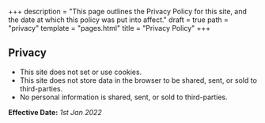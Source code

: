+++
description = "This page outlines the Privacy Policy for this site, and the date at which this policy was put into affect."
draft = true
path = "privacy"
template = "pages.html"
title = "Privacy Policy"
+++
## Privacy

- This site does not set or use cookies.
- This site does not store data in the browser to be shared, sent, or sold to third-parties.
- No personal information is shared, sent, or sold to third-parties.

**Effective Date:** _1st Jan 2022_
